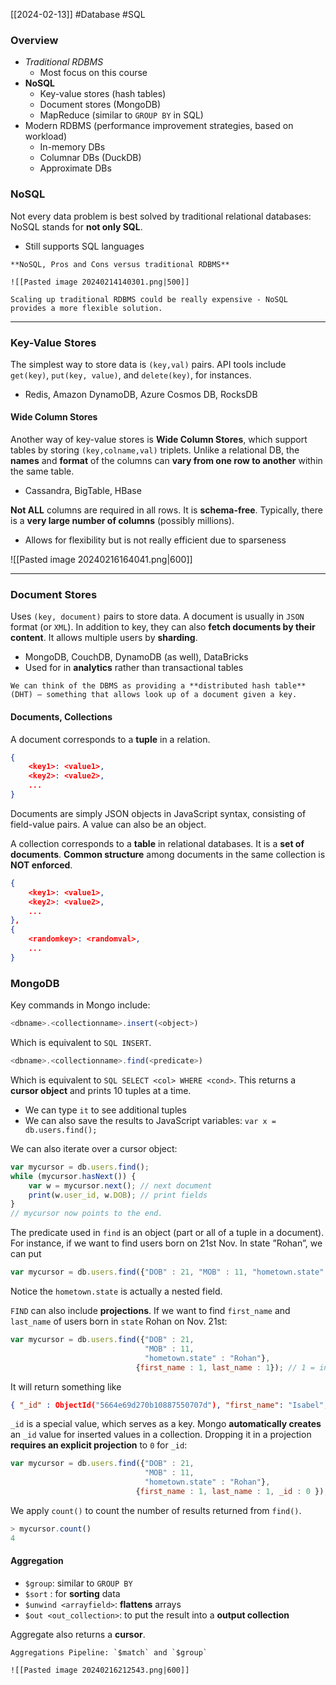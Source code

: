 [[2024-02-13]] #Database #SQL

### Overview
- *Traditional RDBMS* 
	- Most focus on this course
- **NoSQL**
	- Key-value stores (hash tables)
	- Document stores (MongoDB)
	- MapReduce (similar to `GROUP BY` in SQL)
- Modern RDBMS (performance improvement strategies, based on workload)
	- In-memory DBs
	- Columnar DBs (DuckDB)
	- Approximate DBs

### NoSQL 
Not every data problem is best solved by traditional relational databases: NoSQL stands for **not only SQL**.
- Still supports SQL languages 

```ad-summary
**NoSQL, Pros and Cons versus traditional RDBMS**

![[Pasted image 20240214140301.png|500]]

Scaling up traditional RDBMS could be really expensive - NoSQL provides a more flexible solution.
```

---
### Key-Value Stores 
The simplest way to store data is `(key,val)` pairs. API tools include `get(key)`, `put(key, value)`, and `delete(key)`, for instances.
- Redis, Amazon DynamoDB, Azure Cosmos DB, RocksDB

#### Wide Column Stores
Another way of key-value stores is **Wide Column Stores**, which support tables by storing `(key,colname,val)` triplets. Unlike a relational DB, the **names** and **format** of the columns can **vary from one row to another** within the same table.
- Cassandra, BigTable, HBase

**Not ALL** columns are required in all rows. It is **schema-free**. Typically, there is a **very large number of columns** (possibly millions).
- Allows for flexibility but is not really efficient due to sparseness

![[Pasted image 20240216164041.png|600]]

---
### Document Stores 
Uses `(key, document)` pairs to store data. A document is usually in `JSON` format (or `XML`). In addition to key, they can also **fetch documents by their content**. It allows multiple users by **sharding**.
- MongoDB, CouchDB, DynamoDB (as well), DataBricks
- Used for in **analytics** rather than transactional tables

```ad-note
We can think of the DBMS as providing a **distributed hash table** (DHT) – something that allows look up of a document given a key.
```

#### Documents, Collections 
A document corresponds to a **tuple** in a relation.

```json
{
	<key1>: <value1>,
	<key2>: <value2>,
	...
}
```

Documents are simply JSON objects in JavaScript syntax, consisting of field-value pairs. A value can also be an object.

A collection corresponds to a **table** in relational databases. It is a **set of documents**. **Common structure** among documents in the same collection is **NOT enforced**.

```json
{
	<key1>: <value1>,
	<key2>: <value2>,
	...
},
{
	<randomkey>: <randomval>,
	...
}
```

### MongoDB 
Key commands in Mongo include:

```javascript
<dbname>.<collectionname>.insert(<object>)
```

Which is equivalent to `SQL INSERT`.

```javascript
<dbname>.<collectionname>.find(<predicate>)
```

Which is equivalent to `SQL SELECT <col> WHERE <cond>`. This returns a **cursor object** and prints 10 tuples at a time. 
- We can type `it` to see additional tuples 
- We can also save the results to JavaScript variables: `var x = db.users.find();`

We can also iterate over a cursor object:

```javascript
var mycursor = db.users.find(); 
while (mycursor.hasNext()) {
	var w = mycursor.next(); // next document
	print(w.user_id, w.DOB); // print fields
}
// mycursor now points to the end.
```

The predicate used in `find` is an object (part or all of a tuple in a document). For instance, if we want to find users born on 21st Nov. In state ”Rohan”, we can put 

```javascript
var mycursor = db.users.find({"DOB" : 21, "MOB" : 11, "hometown.state" : "Rohan"});
```

Notice the `hometown.state` is actually a nested field.

`FIND` can also include **projections**. If we want to find `first_name` and `last_name` of users born in `state` Rohan on Nov. 21st:

```javascript
var mycursor = db.users.find({"DOB" : 21, 
							  "MOB" : 11, 
							  "hometown.state" : "Rohan"}, 
							{first_name : 1, last_name : 1}); // 1 = include
```

It will return something like

```json
{ "_id" : ObjectId("5664e69d270b10887550707d"), "first_name": "Isabel", "last_name" : "THOMAS" }
```

`_id` is a special value, which serves as a key. Mongo **automatically creates** an `_id` value for inserted values in a collection. Dropping it in a projection **requires an explicit projection** to `0` for `_id`:

```javascript
var mycursor = db.users.find({"DOB" : 21, 
							  "MOB" : 11, 
							  "hometown.state" : "Rohan"}, 
							{first_name : 1, last_name : 1, _id : 0 }); 
```

We apply `count()` to count the number of results returned from `find()`.

```javascript
> mycursor.count()
4 
```

#### Aggregation 
- `$group`: similar to `GROUP BY`
- `$sort` : for **sorting** data
- `$unwind <arrayfield>`: **flattens** arrays
- `$out <out_collection>`: to put the result into a **output collection**

Aggregate also returns a **cursor**.

```ad-example
Aggregations Pipeline: `$match` and `$group`

![[Pasted image 20240216212543.png|600]]
```

